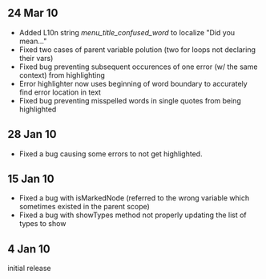 ## 24 Mar 10

*   Added L10n string _menu_title_confused_word_ to localize "Did you mean..."
*   Fixed two cases of parent variable polution (two for loops not declaring their vars)
*   Fixed bug preventing subsequent occurences of one error (w/ the same context) from highlighting
*   Error highlighter now uses beginning of word boundary to accurately find error location in text
*   Fixed bug preventing misspelled words in single quotes from being highlighted

## 28 Jan 10

*   Fixed a bug causing some errors to not get highlighted.

## 15 Jan 10

*   Fixed a bug with isMarkedNode (referred to the wrong variable which sometimes existed in the parent scope)
*   Fixed a bug with showTypes method not properly updating the list of types to show

## 4 Jan 10

initial release
